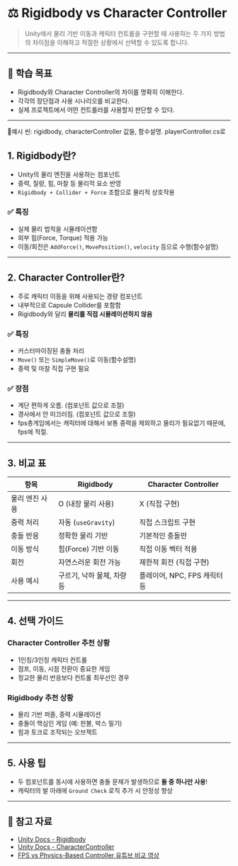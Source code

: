 # ⚖️ Rigidbody vs Character Controller

> Unity에서 물리 기반 이동과 캐릭터 컨트롤을 구현할 때 사용하는 두 가지 방법의 차이점을 이해하고 적절한 상황에서 선택할 수 있도록 합니다.

---

## 🧠 학습 목표

- Rigidbody와 Character Controller의 차이를 명확히 이해한다.
- 각각의 장단점과 사용 시나리오를 비교한다.
- 실제 프로젝트에서 어떤 컨트롤러를 사용할지 판단할 수 있다.

---

🔩예시 씬: rigidbody, characterController 값들, 함수설명. playerController.cs로

## 1. Rigidbody란?

- Unity의 물리 엔진을 사용하는 컴포넌트
- 중력, 질량, 힘, 마찰 등 물리적 요소 반영
- `Rigidbody + Collider + Force` 조합으로 물리적 상호작용

### ✅ 특징
- 실제 물리 법칙을 시뮬레이션함
- 외부 힘(Force, Torque) 적용 가능
- 이동/회전은 `AddForce()`, `MovePosition()`, `velocity` 등으로 수행(함수설명)

---

## 2. Character Controller란?

- 주로 캐릭터 이동을 위해 사용되는 경량 컴포넌트
- 내부적으로 Capsule Collider를 포함함
- Rigidbody와 달리 **물리를 직접 시뮬레이션하지 않음**

### ✅ 특징
- 커스터마이징된 충돌 처리
- `Move()` 또는 `SimpleMove()`로 이동(함수설명)
- 중력 및 마찰 직접 구현 필요

### ✅ 장점
- 계단 편하게 오름. (컴포넌트 값으로 조절)
- 경사에서 안 미끄러짐. (컴포넌트 값으로 조절)
- fps총게임에서는 캐릭터에 대해서 보통 중력을 제외하고 물리가 필요없기 때문에, fps에 적절.

---

## 3. 비교 표

| 항목 | Rigidbody | Character Controller |
|------|-----------|----------------------|
| 물리 엔진 사용 | O (내장 물리 사용) | X (직접 구현) |
| 중력 처리 | 자동 (`useGravity`) | 직접 스크립트 구현 |
| 충돌 반응 | 정확한 물리 기반 | 기본적인 충돌만 |
| 이동 방식 | 힘(Force) 기반 이동 | 직접 이동 벡터 적용 |
| 회전 | 자연스러운 회전 가능 | 제한적 회전 (직접 구현) |
| 사용 예시 | 구르기, 낙하 물체, 차량 등 | 플레이어, NPC, FPS 캐릭터 등 |

---

## 4. 선택 가이드

### Character Controller 추천 상황
- 1인칭/3인칭 캐릭터 컨트롤
- 점프, 이동, 시점 전환이 중요한 게임
- 정교한 물리 반응보다 컨트롤 최우선인 경우

### Rigidbody 추천 상황
- 물리 기반 퍼즐, 중력 시뮬레이션
- 충돌이 핵심인 게임 (예: 핀볼, 박스 밀기)
- 힘과 토크로 조작되는 오브젝트

---

## 5. 사용 팁

- 두 컴포넌트를 동시에 사용하면 충돌 문제가 발생하므로 **둘 중 하나만 사용**!
- 캐릭터의 발 아래에 `Ground Check` 로직 추가 시 안정성 향상

---

## 🔗 참고 자료

- [Unity Docs - Rigidbody](https://docs.unity3d.com/ScriptReference/Rigidbody.html)
- [Unity Docs - CharacterController](https://docs.unity3d.com/ScriptReference/CharacterController.html)
- [FPS vs Physics-Based Controller 유튜브 비교 영상](https://www.youtube.com/watch?v=whzomFgjT50)

